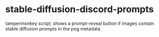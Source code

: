 # stable-diffusion-discord-prompts
tampermonkey script; shows a prompt-reveal button if images contain stable diffusion prompts in the png metadata
